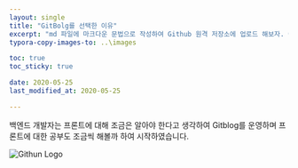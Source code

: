 ```yaml
---
layout: single
title: "GitBolg를 선택한 이유"
excerpt: "md 파일에 마크다운 문법으로 작성하여 Github 원격 저장소에 업로드 해보자. 에디터는 Visual Studio code 사용! 로컬 서버에서 확인도 해보자. "
typora-copy-images-to: ..\images

toc: true
toc_sticky: true

date: 2020-05-25
last_modified_at: 2020-05-25

---
```


백엔드 개발자는 프론트에 대해 조금은 알아야 한다고 생각하여 Gitblog를 운영하며 프론트에 대한 공부도 조금씩 해볼까 하여 시작하였습니다.

![Githun Logo](https://www.malwarebytes.com/blog/news/2023/03/asset_upload_file32807_262604.png)